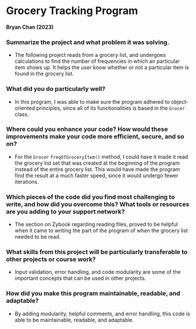 # Grocery Tracking Program #
**Bryan Chan (2023)**


### Summarize the project and what problem it was solving.
* The following project reads from a grocery list, and undergoes calculations to find the number of frequencies in which an particular item shows up. It helps the user know whether or not a particular item is found in the grocery list.

### What did you do particularly well?
* In this program, I was able to make sure the program adhered to object-oriented principles, since all of its functionalities is based in the `Grocer` class.

### Where could you enhance your code? How would these improvements make your code more efficient, secure, and so on?
* For the `Grocer` `freqOfGroceryItem()` method, I could have it made it read the grocery list set that was created at the beginning of the program instead of the entire grocery list. This would have made the program find the result at a much faster speed, since it would undergo fewer iterations.

### Which pieces of the code did you find most challenging to write, and how did you overcome this? What tools or resources are you adding to your support network?
* The section on Zybook regarding reading files, proved to be helpful when it came to writing the part of the program of when the grocery list needed to be read.

### What skills from this project will be particularly transferable to other projects or course work?
* Input validation, error handling, and code modularity are some of the important concepts that can be used in other projects.

### How did you make this program maintainable, readable, and adaptable?
* By adding modularity, helpful comments, and error handling, this code is able to be maintainable, readable, and adaptable.
